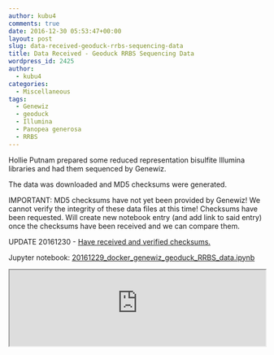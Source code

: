 ```yaml
---
author: kubu4
comments: true
date: 2016-12-30 05:53:47+00:00
layout: post
slug: data-received-geoduck-rrbs-sequencing-data
title: Data Received - Geoduck RRBS Sequencing Data
wordpress_id: 2425
author:
  - kubu4
categories:
  - Miscellaneous
tags:
  - Genewiz
  - geoduck
  - Illumina
  - Panopea generosa
  - RRBS
---
```


Hollie Putnam prepared some reduced representation bisulfite Illumina libraries and had them sequenced by Genewiz.

The data was downloaded and MD5 checksums were generated.

IMPORTANT: MD5 checksums have not yet been provided by Genewiz! We cannot verify the integrity of these data files at this time! Checksums have been requested. Will create new notebook entry (and add link to said entry) once the checksums have been received and we can compare them.

UPDATE 20161230 - [Have received and verified checksums.](2016/12/30/data-management-geoduck-rrbs-data-integrity-verification.html)



Jupyter notebook: [20161229_docker_genewiz_geoduck_RRBS_data.ipynb
](https://github.com/sr320/LabDocs/blob/master/jupyter_nbs/sam/20161229_docker_genewiz_geoduck_RRBS_data.ipynb)

<iframe src="https://render.githubusercontent.com/view/ipynb?commit=095a44775a0efd8c26f7f70ec6ff0eb251a0b2dd&enc_url=68747470733a2f2f7261772e67697468756275736572636f6e74656e742e636f6d2f73723332302f4c6162446f63732f303935613434373735613065666438633236663766373065633666663065623235316130623264642f6a7570797465725f6e62732f73616d2f32303136313232395f646f636b65725f67656e6577697a5f67656f6475636b5f525242535f646174612e6970796e62&nwo=sr320%2FLabDocs&path=jupyter_nbs%2Fsam%2F20161229_docker_genewiz_geoduck_RRBS_data.ipynb&repository_id=13746500#03665ad7-2b0d-4777-ab98-79db65577e4f" width="100%" same_height_as="window" scrolling="yes"></iframe>
